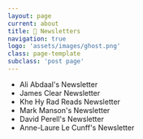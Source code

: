 ```yaml
---
layout: page
current: about
title: 📩 Newsletters
navigation: true
logo: 'assets/images/ghost.png'
class: page-template
subclass: 'post page'
---
```

- Ali Abdaal's Newsletter
- James Clear Newsletter
- Khe Hy Rad Reads Newsletter
- Mark Manson's Newsletter
- David Perell's Newsletter
- Anne-Laure Le Cunff's Newsletter